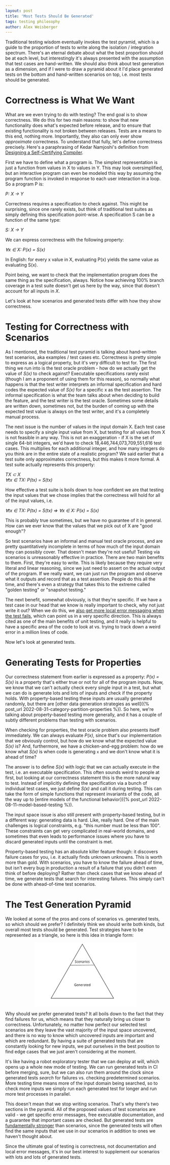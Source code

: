 ```yaml
---
layout: post
title: 'Most Tests Should Be Generated'
tags: testing philosophy
author: Alex Weisberger
---
```


Traditional testing wisdom eventually invokes the test pyramid, which is a guide to the proportion of tests to write along the isolation / integration spectrum. There's an eternal debate about what the best proportion should be at each level, but interestingly it's always presented with the assumption that test cases are hand-written. We should also think about test generation as a dimension, and if I were to draw a pyramid about it I'd place generated tests on the bottom and hand-written scenarios on top, i.e. most tests should be generated.


# Correctness is What We Want

What are we even trying to do with testing? The end goal is to show correctness. We do this for two main reasons: to show that new functionality does what's expected before release, and to ensure that existing functionality is not broken between releases. Tests are a means to this end, nothing more. Importantly, they also can only ever show _approximate_ correctness. To understand that fully, let's define correctness precisely. Here's a paraphrasing of Kedar Namjoshi's definition from [Designing a Self-Certifying Compiler](https://www.youtube.com/watch?v=GZXSSCF4siY).

First we have to define what a program is. The simplest representation is just a function from values in X to values in Y. This may look oversimplified, but an interactive program can even be modeled this way by assuming the program function is invoked in response to each user interaction in a loop. So a program P is:

*P: X -> Y*

Correctness requires a specification to check against. This might be surprising, since one rarely exists, but think of traditional test suites as simply defining this specification point-wise. A specification S can be a function of the same type:

*S: X -> Y*

We can express correctness with the following property:

*∀x ∈ X: P(x) = S(x)*

In English: for every x value in X, evaluating P(x) yields the same value as evaluating S(x).

Point being, we want to check that the implementation program does the same thing as the specification, always. Notice how achieving 100% branch coverage in a test suite doesn't get us here by the way, since that doesn't account for all inputs in *X*.

Let's look at how scenarios and generated tests differ with how they show correctness.

# Testing for Correctness with Scenarios

As I mentioned, the traditional test pyramid is talking about hand-written test scenarios, aka examples / test cases etc. Correctness is pretty simple to express as a logical property, but it's very difficult to test for. The first thing we run into is the test oracle problem - how do we actually get the value of *S(x)* to check against? Executable specifications rarely exist (though I am a proponent of using them for this reason), so normally what happens is that the test writer interprets an informal specification and hard codes the expected value of *S(x)* for a specific x as the test assertion. The informal specification is what the team talks about when deciding to build the feature, and the test writer is the test oracle. Sometimes some details are written down, sometimes not, but the burden of coming up with the expected test value is always on the test writer, and it's a completely manual process.

The next issue is the number of values in the input domain X. Each test case needs to specify a single input value from X, but testing for all values from X is not feasible in any way. This is not an exaggeration - if X is the set of single 64-bit integers, we'd have to check 18,446,744,073,709,551,616 test cases. This multiplies for each additional integer, and how many integers do you think are in the entire state of a realistic program? We said earlier that a test suite only approximates correctness, but this makes it more formal. A test suite actually represents this property:

*TX ⊂ X*<br>
*∀tx ∈ TX: P(tx) = S(tx)*

How effective a test suite is boils down to how confident we are that testing the input values that we chose implies that the correctness will hold for all of the input values, i.e.

*∀tx ∈ TX: P(tx) = S(tx) => ∀x ∈ X: P(x) = S(x)*

This is probably true sometimes, but we have no guarantee of it in general. How can we ever know that the values that we pick out of X are "good enough"?

So test scenarios have an informal and manual test oracle process, and are pretty quantitatively incomplete in terms of how much of the input domain they can possibly cover. That doesn't mean they're not useful! Testing via scenarios is unreasonably effective in practice. There are two main benefits to them. First, they're easy to write. This is likely because they require very literal and linear reasoning, since we just need to assert on the actual output of the program. If we really want, we can just run the program and observe what it outputs and record that as a test assertion. People do this all the time, and there's even a strategy that takes this to the extreme called "golden testing" or "snapshot testing."

The next benefit, somewhat obviously, is that they're specific. If we have a test case in our head that we know is really important to check, why not just write it out? When we do this, we [also get more local error messaging when the test fails](https://buttondown.email/hillelwayne/archive/some-tests-are-stronger-than-others/#fnref:stronger-than-nitpick), which can point us in a very specific direction. This is always cited as one of the main benefits of unit testing, and it really is helpful to have a specific area of the code to look at vs. trying to track down a weird error in a million lines of code.

Now let's look at generated tests.

# Generating Tests for Properties

Our correctness statement from earlier is expressed as a property: *P(x) = S(x)* is a property that's either true or not for all of the program inputs. Now, we know that we can't actually check every single input in a test, but what we can do is generate lots and lots of inputs and check if the property holds. With property-based testing these inputs are usually generated randomly, but there are [other data generation strategies as well]({% post_url 2022-08-31-category-partition-properties %}). So here, we're talking about property-based testing more generally, and it has a couple of subtly different problems than testing with scenarios.

When checking for properties, the test oracle problem also presents itself immediately. We can always evaluate *P(x)*, since that's our implementation that we obviously control, but how do we know what the expected value *S(x)* is? And, furthermore, we have a chicken-and-egg problem: how do we know what *S(x)* is when code is generating `x` and we don't know what it is ahead of time?

The answer is to define *S(x)* with logic that we can actually execute in the test, i.e. an executable specification. This often sounds weird to people at first, but looking at our correctness statement this is the more natural way to test. Instead of implicitly defining the specification via a bunch of individual test cases, we just define *S(x)* and call it during testing. This can take the form of simple functions that represent invariants of the code, all the way up to [entire models of the functional behavior]({% post_url 2022-08-11-model-based-testing %}).

The input space issue is also still present with property-based testing, but in a different way: generating data is hard. Like, really hard. One of the main challenges is logical constraints, e.g. "this number must be less than 100". These constraints can get very complicated in real-world domains, and sometimes that even leads to performance issues where you have to discard generated inputs until the constraint is met.

Property-based testing has an absolute killer feature though: it discovers failure cases for you, i.e. it actually finds unknown unknowns. This is worth more than gold. With scenarios, you have to know the failure ahead of time, but isn't every bug in production a result of a failure that you didn't even think of before deploying? Rather than check cases that we know ahead of time, we generate tests that search for interesting failures. This simply can't be done with ahead-of-time test scenarios.

# The Test Generation Pyramid

We looked at some of the pros and cons of scenarios vs. generated tests, so which should we prefer? I definitely think we should write both kinds, but overall most tests should be generated. Test strategies have to be represented as a triangle, so here is this idea in triangle form:

<div style="display: flex; justify-content: center;">
  <img src="/assets/generated_tests/generated-tests.png" style="width:64%"/>
</div>

Why should we prefer generated tests? It all boils down to the fact that they find failures for us, which means that they naturally bring us closer to correctness. Unfortunately, no matter how perfect our selected test scenarios are they leave the vast majority of the input space uncovered, and there is no way to know which uncovered inputs are important and which are redundant. By having a suite of generated tests that are constantly looking for new inputs, we put ourselves in the best position to find edge cases that we just aren't considering at the moment.

It's like having a robot exploratory tester that we can deploy at will, which opens up a whole new mode of testing. We can run generated tests in CI before merging, sure, but we can also run them around the clock since generated tests _search_ for failures vs. checking predetermined scenarios. More testing time means more of the input domain being searched, so to check more inputs we simply run each generated test for longer and run more test processes in parallel.

This doesn't mean that we stop writing scenarios. That's why there's two sections in the pyramid. All of the proposed values of test scenarios are valid - we get specific error messages, free executable documentation, and a guarantee that important cases are checked. But generated tests are [fundamentally stronger](https://buttondown.email/hillelwayne/archive/some-tests-are-stronger-than-others/#fnref:stronger-than-nitpick) than scenarios, since the generated tests will often find the same inputs that we use in our scenarios in addition to ones we haven't thought about.

Since the ultimate goal of testing is correctness, not documentation and local error messages, it's in our best interest to supplement our scenarios with lots and lots of generated tests.
